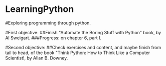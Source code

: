 # LearningPython
#Exploring programming through python.

#First objective:
##Finish "Automate the Boring Stuff with Python" book, by Al Sweigart.
###Progress: on chapter 6, part I.

#Second objective:
##Check exercises and content, and maybe finish from tail to head, of the book "Think Python: How to Think Like a Computer Scientist!, by Allan B. Downey.

